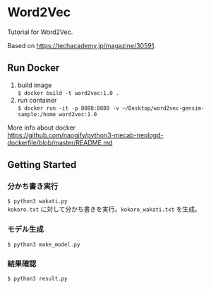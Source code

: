 # Word2Vec

Tutorial for Word2Vec.

Based on https://techacademy.jp/magazine/30591.


## Run Docker

1. build image  
`$ docker build -t word2vec:1.0 .`
2. run container  
`$ docker run -it -p 8888:8888 -v ~/Desktop/word2vec-gensim-sample:/home word2vec:1.0`

More info about docker  
https://github.com/naogify/python3-mecab-neologd-dockerfile/blob/master/README.md

## Getting Started

### 分かち書き実行
`$ python3 wakati.py`  
`kokoro.txt` に対して分かち書きを実行。`kokoro_wakati.txt` を生成。

### モデル生成
`$ python3 make_model.py`

### 結果確認
`$ python3 result.py`